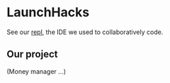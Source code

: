 # LaunchHacks

See our [repl](https://replit.com/@Jasamarbir/Launch-Hacks), the IDE we used to collaboratively code.

## Our project
(Money manager ...)

